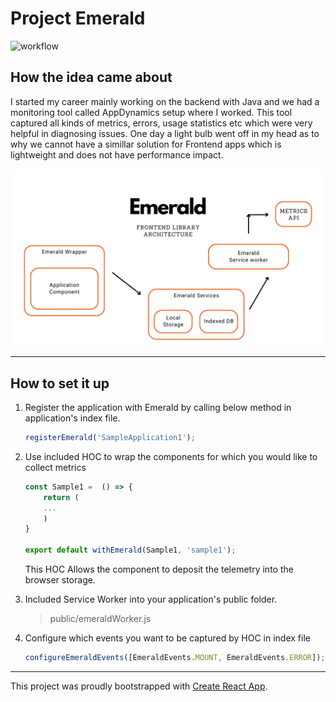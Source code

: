 # Project Emerald


![workflow](https://github.com/compscikaran/emerald-toolkit/actions/workflows/npm-publish.yml/badge.svg)


## How the idea came about

I started my career mainly working on the backend with Java and we had a monitoring tool called AppDynamics setup where I worked. This tool captured all kinds of metrics, errors, usage statistics etc which were very helpful in diagnosing issues. One day a light bulb went off in my head as to why we cannot have a simillar solution for Frontend apps which is lightweight and does not have performance impact.

<p>
<img src="Emerald.png"/ alt="design">
</p>


------------------------
## How to set it up

1. Register the application with Emerald by calling below method in application's index file.
    
    ```js
    registerEmerald('SampleApplication1');
    ```

2. Use included HOC to wrap the components for which you would like to collect metrics

    ```js
    const Sample1 =  () => {
        return (
        ...
        )
    }

    export default withEmerald(Sample1, 'sample1');
    ```
    This HOC Allows the component to deposit the telemetry into the browser storage.

3. Included Service Worker into your application's public folder.

    > public/emeraldWorker.js 

4. Configure which events you want to be captured by HOC in index file

    ```js
    configureEmeraldEvents([EmeraldEvents.MOUNT, EmeraldEvents.ERROR]);
    ```

----------------------------

This project was proudly bootstrapped with [Create React App](https://github.com/facebook/create-react-app).
